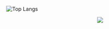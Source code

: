 ![Top Langs](https://github-readme-stats.vercel.app/api/top-langs/?username=dc86Htb&theme=tokyonight) <br/>
<p align="center">
  <img src="https://github.com/0x7C2f/0x7C2f.github.io/blob/main/images/uploads/profile_picture.gif">
</p>
